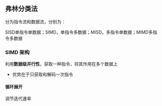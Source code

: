 ## 弗林分类法

分为指令流和数据流，分别为：

SISD单指令单数据；SIMD，单指令多数据；MISD，多指令单数据；MIMD多指令多数据

### SIMD 架构

利用**数据级并行性**，获取一种指令，将其作用在多个数据上

* 优势在于只获取和解码一次指令

#### 循环展开

调节迭代速率


